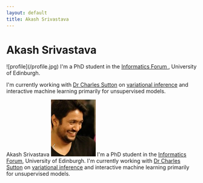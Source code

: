 ```yaml
---
layout: default
title: Akash Srivastava
---
```


<div class="blurb">
	<h1>Akash Srivastava</h1>
	<p>![profile](/profile.jpg) I'm a PhD student in the <a href="http://www.ed.ac.uk/informatics/about/location/forum">Informatics Forum </a>, 
		University of Edinburgh.</p>
	<p>I'm currently working with <a href="http://homepages.inf.ed.ac.uk/csutton/">Dr Charles Sutton</a> 
		on <a href="https://www.cs.princeton.edu/courses/archive/fall11/cos597C/lectures/variational-inference-i.pdf">
		variational inference</a> and <br>interactive machine learning primarily for unsupervised models. </p>
</div><!-- /.blurb -->


Akash Srivastava
![profile](/profile.jpg) I'm a PhD student in the [Informatics Forum](http://www.ed.ac.uk/informatics/about/location/forum), University of Edinburgh.
I'm currently working with [Dr Charles Sutton](http://homepages.inf.ed.ac.uk/csutton/) on [variational inference](https://www.cs.princeton.edu/courses/archive/fall11/cos597C/lectures/variational-inference-i.pdf) and interactive machine learning primarily for unsupervised models.

